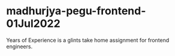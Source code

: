 # madhurjya-pegu-frontend-01Jul2022
Years of Experience is a glints take home assignment for frontend engineers.
